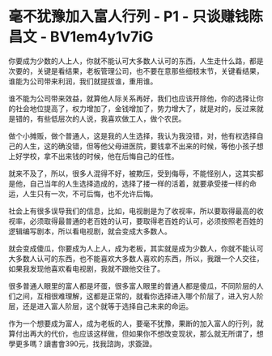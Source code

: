 # 毫不犹豫加入富人行列 - P1 - 只谈赚钱陈昌文 - BV1em4y1v7iG

你要成为少数的人上人，你就不能认可大多数人认可的东西，人生走什么路，都是次要的，关键是看结果，老板管理公司，也不要在意那些细枝末节，关键看结果，谁能为公司带来利润，我们就提拔谁，重用谁。

谁不能为公司带来效益，就算他人际关系再好，我们也应该开除他，你的选择让你的社会地位提高了，权力增加了，金钱增加了，势力增大了，就是对的，反过来就是错的，有些低层次的人说，我喜欢做工人，做个农民。

做个小摊贩，做个普通人，这是我的人生选择，我认为我没错，对，他有权选择自己的人生，这的确没错，但等他父母进医院，要钱拿不出来的时候，等他小孩子想上好学校，拿不出来钱的时候，他在后悔自己的任性。

就来不及了，所以，很多人混得不好，被欺压，受到侮辱，不能怪别人，这其实都是他，自己当年的人生选择造成的，选择了搂一样的活着，就要承受搂一样的命运，人生只有一次，不可后悔，也不允许后悔。

社会上有很多误导我们的信息，比如，电视剧是为了收视率，所以要取得最高的收视率，必须取得最普通的老百姓的认可，要取得老百姓的认可，必须按照老百姓的逻辑编写剧本，所以看电视剧，就会变成大多数人。

就会变成傻瓜，你要成为人上人，成为老板，其实就是成为少数人，你就不能认可大多数人认可的东西，也不能喜欢大多数人喜欢的东西，所以，我跟一个人交往，如果我发现他喜欢看电视剧，我就不跟他交往了。

很多普通人眼里的富人都是坏蛋，很多富人眼里的普通人都是傻瓜，不同阶层的人们之间，互相很难理解，这都是正常的，就看你选择进入哪个阶层了，进入穷人阶层，还是进入富人阶层，这个就等于选择自己未来的命运。

作为一个想要成为富人，成为老板的人，要毫不犹豫，果断的加入富人的行列，就算付出再大的代价，也应该这样做，但如果你不想改变现状，那么就无所谓了，想學更多嗎？讀書會390元，找我諮詢，求簽證。

